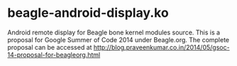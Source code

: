 beagle-android-display.ko
=========================

Android remote display for Beagle bone kernel modules source. This is a proposal for Google Summer of Code 2014 under Beagle.org. The complete proposal can be accessed at http://blog.praveenkumar.co.in/2014/05/gsoc-14-proposal-for-beagleorg.html
